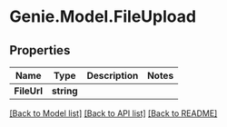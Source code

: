# Genie.Model.FileUpload

## Properties

Name | Type | Description | Notes
------------ | ------------- | ------------- | -------------
**FileUrl** | **string** |  | 

[[Back to Model list]](../README.md#documentation-for-models) [[Back to API list]](../README.md#documentation-for-api-endpoints) [[Back to README]](../README.md)

